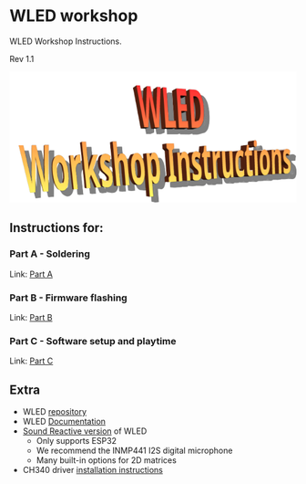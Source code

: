 # WLED workshop 

WLED Workshop Instructions.

Rev 1.1

![](assets/word_art.png)

## Instructions for:
### Part A - Soldering
Link: [Part A](partA.md)

### Part B - Firmware flashing
Link: [Part B](partB.md)

### Part C - Software setup and playtime
Link: [Part C](partC.md)

## Extra
- WLED [repository](https://github.com/Aircoookie/WLED)
- WLED [Documentation](https://kno.wled.ge/basics/tutorials/)
- [Sound Reactive version](https://github.com/atuline/WLED) of WLED
  - Only supports ESP32
  - We recommend the INMP441 I2S digital microphone
  - Many built-in options for 2D matrices
- CH340 driver [installation instructions](https://github.com/DecaturMakers/CH340_drivers-Linux-Mac-Windows)
